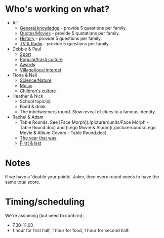 Who's working on what?
======================

* All
  * [General knowledge](./rounds/generalKnowledge.md) - provide 5 questions per family.
  * [Quotes/Movies](./rounds/quotesFromMovies.md) - provide 5 quotations per family.
  * [History](./rounds/history.md) - provide 5 questions per family.
  * [TV & Radio](./rounds/tvRadio.md) - provide 5 questions per family.
* Debbie & Paul
  * [Sport](./rounds/sports.md)
  * [Popular/trash culture](./rounds/popCulture.md)
  * [Awards](./rounds/awards.md)
  * [Village/local interest](./rounds/theVillage.md)
* Fiona & Neil
  * [Science/Nature](./rounds/science.md)
  * [Music](./rounds/music.md)
  * [Children's culture](./rounds/childrensCulture.md)
* Heather & Nick
  * School topic(s)
  * Food & drink
  * The inbetweeners round. Slow reveal of clues to a famous identity.
* Rachel & Adam
  * Table Rounds. See [Face Morph](./picturerounds/Face Morph - Table Round.doc) and [Lego Movie & Album](./picturerounds/Lego Movie & Album Covers - Table Round.doc).
  * [The year that was](./rounds/theYearThatWas.md)
  * [First & last](./rounds/firstsAndLasts.md)

Notes
=====
If we have a 'double your points' Joker, then every round needs to have the same total score.

Timing/scheduling
=================
We're assuming (but need to confirm):
* 7.30-11.00
* 1 hour for first half, 1 hour for food, 1 hour for second half.
